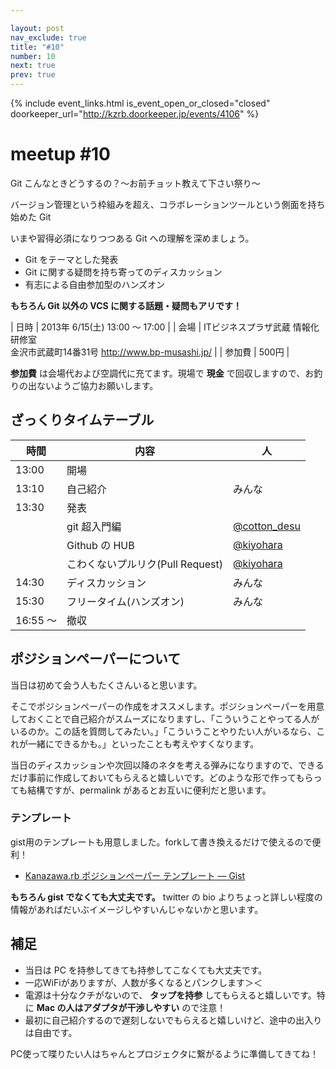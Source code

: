 ```yaml
---

layout: post
nav_exclude: true
title: "#10"
number: 10
next: true
prev: true
---
```


{% include event_links.html is_event_open_or_closed="closed" doorkeeper_url="http://kzrb.doorkeeper.jp/events/4106" %}

meetup #10
===========

Git こんなときどうするの？〜お前チョット教えて下さい祭り〜

バージョン管理という枠組みを超え、コラボレーションツールという側面を持ち始めた
Git

いまや習得必須になりつつある Git への理解を深めましょう。

* Git をテーマとした発表
* Git に関する疑問を持ち寄ってのディスカッション
* 有志による自由参加型のハンズオン

**もちろん Git 以外の VCS に関する話題・疑問もアリです！**


| 日時   | 2013年 6/15(土) 13:00 〜 17:00 |
| 会場   | ITビジネスプラザ武蔵 情報化研修室<br>金沢市武蔵町14番31号 <a href="http://www.bp-musashi.jp/">http://www.bp-musashi.jp/</a> |
| 参加費 | 500円 |


**参加費** は会場代および空調代に充てます。現場で **現金**
で回収しますので、お釣りの出ないようご協力お願いします。

ざっくりタイムテーブル
----------------------

 |時間      |内容                              |人 |
 |----------|----------------------------------|--------------------------------------------------|
 |13:00     |開場                              ||
 |13:10     |自己紹介                          |みんな|
 |13:30     |発表                              ||
 |          |git 超入門編                      |[@cotton\_desu](https://twitter.com/cotton_desu)|
 |          |Github の HUB                     |[@kiyohara](https://twitter.com/kiyohara)|
 |          |こわくないプルリク(Pull Request)  |[@kiyohara](https://twitter.com/kiyohara)|
 |14:30     |ディスカッション                  |みんな|
 |15:30     |フリータイム(ハンズオン)          |みんな|
 |16:55 〜  |撤収                              ||

ポジションペーパーについて
--------------------------

当日は初めて会う人もたくさんいると思います。

そこでポジションペーパーの作成をオススメします。ポジションペーパーを用意しておくことで自己紹介がスムーズになりますし、「こういうことやってる人がいるのか。この話を質問してみたい。」「こういうことやりたい人がいるなら、これが一緒にできるかも。」といったことも考えやすくなります。

当日のディスカッションや次回以降のネタを考える弾みになりますので、できるだけ事前に作成しておいてもらえると嬉しいです。どのような形で作ってもらっても結構ですが、permalink
があるとお互いに便利だと思います。

### テンプレート

gist用のテンプレートも用意しました。forkして書き換えるだけで使えるので便利！

* [Kanazawa.rb ポジションペーパー テンプレート — Gist](https://gist.github.com/5a523ec3180002229a32)

**もちろん gist でなくても大丈夫です。** twitter の bio
よりちょっと詳しい程度の情報があればだいぶイメージしやすいんじゃないかと思います。

補足
----

* 当日は PC を持参してきても持参してこなくても大丈夫です。
* 一応WiFiがありますが、人数が多くなるとパンクします＞＜
* 電源は十分なクチがないので、 **タップを持参** してもらえると嬉しいです。特に **Mac の人はアダプタが干渉しやすい**
ので注意！
* 最初に自己紹介するので遅刻しないでもらえると嬉しいけど、途中の出入りは自由です。

PC使って喋りたい人はちゃんとプロジェクタに繋がるように準備してきてね！
